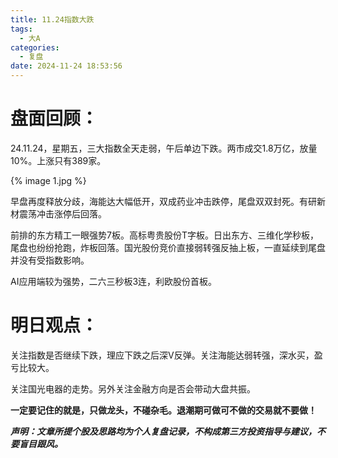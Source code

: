 ```yaml
---
title: 11.24指数大跌
tags:
  - 大A
categories:
  - 复盘
date: 2024-11-24 18:53:56
---
```




# 盘面回顾：

24.11.24，星期五，三大指数全天走弱，午后单边下跌。两市成交1.8万亿，放量10%。上涨只有389家。

{% image 1.jpg %}

早盘再度释放分歧，海能达大幅低开，双成药业冲击跌停，尾盘双双封死。有研新材震荡冲击涨停后回落。

前排的东方精工一眼强势7板。高标粤贵股份T字板。日出东方、三维化学秒板，尾盘也纷纷抢跑，炸板回落。国光股份竞价直接弱转强反抽上板，一直延续到尾盘并没有受指数影响。

AI应用端较为强势，二六三秒板3连，利欧股份首板。



# 明日观点：

关注指数是否继续下跌，理应下跌之后深V反弹。关注海能达弱转强，深水买，盈亏比较大。

关注国光电器的走势。另外关注金融方向是否会带动大盘共振。



**一定要记住的就是，只做龙头，不碰杂毛。退潮期可做可不做的交易就不要做！**



***声明：文章所提个股及思路均为个人复盘记录，不构成第三方投资指导与建议，不要盲目跟风。***
